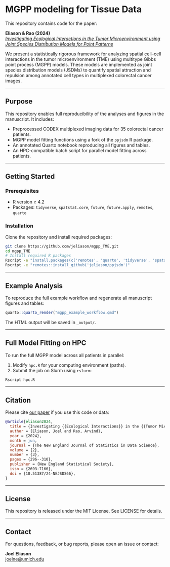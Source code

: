 # MGPP modeling for Tissue Data

This repository contains code for the paper:

**Eliason & Rao (2024)**  
*[Investigating Ecological Interactions in the Tumor Microenvironment using Joint Species Distribution Models for Point Patterns](https://doi.org/10.51387/24-NEJSDS66)*

We present a statistically rigorous framework for analyzing spatial cell–cell interactions in the tumor microenvironment (TME) using multitype Gibbs point process (MGPP) models. These models are implemented as joint species distribution models (JSDMs) to quantify spatial attraction and repulsion among annotated cell types in multiplexed colorectal cancer images.

---

## Purpose

This repository enables full reproducibility of the analyses and figures in the manuscript. It includes:

- Preprocessed CODEX multiplexed imaging data for 35 colorectal cancer patients.
- MGPP model fitting functions using a fork of the `ppjsdm` R package.
- An annotated Quarto notebook reproducing all figures and tables.
- An HPC-compatible batch script for parallel model fitting across patients.

---

## Getting Started

### Prerequisites

- R version ≥ 4.2  
- Packages: `tidyverse`, `spatstat.core`, `future`, `future.apply`, `remotes`, `quarto`

### Installation

Clone the repository and install required packages:

```bash
git clone https://github.com/jeliason/mgpp_TME.git
cd mgpp_TME
# Install required R packages
Rscript -e "install.packages(c('remotes', 'quarto', 'tidyverse', 'spatstat.core', 'future', 'future.apply'))"
Rscript -e "remotes::install_github('jeliason/ppjsdm')"
```

---

## Example Analysis

To reproduce the full example workflow and regenerate all manuscript figures and tables:

```r
quarto::quarto_render("mgpp_example_workflow.qmd")
```

The HTML output will be saved in `_output/`.

---

## Full Model Fitting on HPC

To run the full MGPP model across all patients in parallel:

1. Modify `hpc.R` for your computing environment (paths).
2. Submit the job on Slurm using `rslurm`:

```bash
Rscript hpc.R
```

---

## Citation

Please cite [our paper](https://doi.org/10.51387/24-NEJSDS66) if you use this code or data:

```bibtex
@article{eliason2024,
  title = {Investigating {{Ecological Interactions}} in the {{Tumor Microenvironment Using Joint Species Distribution Models}} for {{Point Patterns}}},
  author = {Eliason, Joel and Rao, Arvind},
  year = {2024},
  month = jun,
  journal = {The New England Journal of Statistics in Data Science},
  volume = {2},
  number = {3},
  pages = {296--310},
  publisher = {New England Statistical Society},
  issn = {2693-7166},
  doi = {10.51387/24-NEJSDS66},
}

```

---

## License

This repository is released under the MIT License. See LICENSE for details.

---

## Contact

For questions, feedback, or bug reports, please open an issue or contact:

**Joel Eliason**  
joelne@umich.edu
